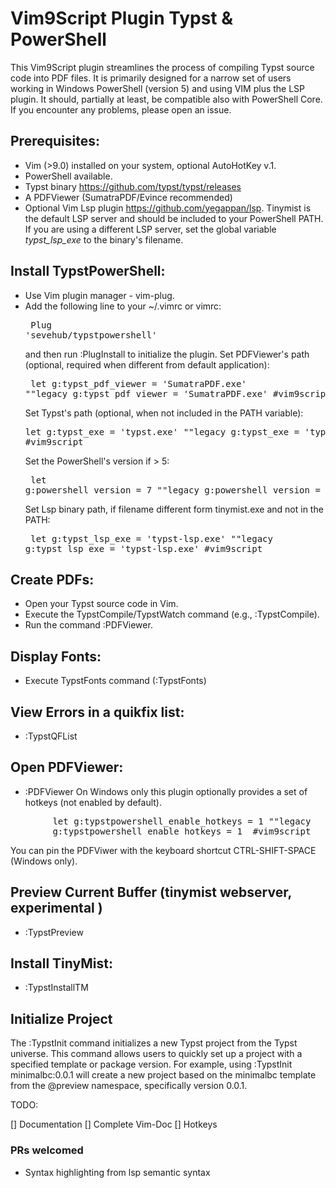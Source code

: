 # Vim9Script Plugin Typst & PowerShell

This Vim9Script plugin streamlines the process of compiling Typst source code into PDF files. It is primarily designed for a narrow set of users working in Windows PowerShell (version 5) and using VIM plus the LSP plugin. It should, partially at least, be compatible also with PowerShell Core. If you encounter any problems, please open an issue.

## Prerequisites:
- Vim (>9.0) installed on your system, optional AutoHotKey v.1.
- PowerShell available.
- Typst binary https://github.com/typst/typst/releases 
- A PDFViewer (SumatraPDF/Evince recommended)
- Optional Vim Lsp plugin https://github.com/yegappan/lsp. Tinymist is the default LSP server and should be included to your PowerShell PATH.  If you are using a different LSP server, set the global variable *typst_lsp_exe* to the binary's filename. 


## Install TypstPowerShell:
- Use Vim plugin manager - vim-plug.
- Add the following line to your ~/.vimrc or vimrc:
        <pre>
        Plug 'sevehub/typstpowershell' 
        </pre>
  and then run :PlugInstall to initialize the plugin.
  Set PDFViewer's path (optional, required when different from default application):
        <pre>
        let g:typst_pdf_viewer = 'SumatraPDF.exe' ""legacy
        g:typst_pdf_viewer = 'SumatraPDF.exe' #vim9script
        </pre>
  Set Typst's path (optional, when not included in the PATH variable):
        <pre>
        let g:typst_exe = 'typst.exe' ""legacy
        g:typst_exe = 'typst.exe' #vim9script
        </pre>
  Set the PowerShell's version if > 5:
        <pre>
        let g:powershell_version = 7 ""legacy
        g:powershell_version = 7 #vim9script
        </pre>
  Set Lsp binary path, if filename different form tinymist.exe and not in the PATH:
        <pre>
        let g:typst_lsp_exe = 'typst-lsp.exe' ""legacy
        g:typst_lsp_exe = 'typst-lsp.exe' #vim9script
        </pre>


## Create PDFs:
- Open your Typst source code in Vim.
- Execute the TypstCompile/TypstWatch command (e.g., :TypstCompile).
- Run the command :PDFViewer.

## Display Fonts:
- Execute TypstFonts command (:TypstFonts)

## View Errors in a quikfix list:
- :TypstQFList

## Open PDFViewer:
- :PDFViewer
On Windows only this plugin optionally provides a set of hotkeys (not enabled by default).
<pre>
        let g:typstpowershell_enable_hotkeys = 1 ""legacy
        g:typstpowershell_enable_hotkeys = 1  #vim9script
</pre>
You can pin the PDFViwer with the keyboard shortcut CTRL-SHIFT-SPACE (Windows only).

## Preview Current Buffer (tinymist webserver, experimental )
- :TypstPreview

## Install TinyMist:
- :TypstInstallTM


## Initialize Project
The :TypstInit command initializes a new Typst project from the Typst universe. This command allows users to quickly set up a project with a specified template or package version. For example, using :TypstInit minimalbc:0.0.1 will create a new project based on the minimalbc template from the @preview namespace, specifically version 0.0.1. 



TODO:

[]  Documentation
[]  Complete Vim-Doc
[]  Hotkeys

### PRs welcomed

- Syntax highlighting from lsp semantic syntax

